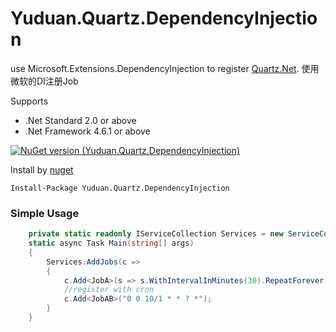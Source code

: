 # Yuduan.Quartz.DependencyInjection

use Microsoft.Extensions.DependencyInjection to register [Quartz.Net](https://github.com/quartznet/quartznet). 使用微软的DI注册Job

Supports

 * .Net Standard 2.0 or above
 * .Net Framework 4.6.1 or above

[![NuGet version (Yuduan.Quartz.DependencyInjection)](https://img.shields.io/nuget/v/Yuduan.Quartz.DependencyInjection.svg?style=flat-square)](https://www.nuget.org/packages/Yuduan.Quartz.DependencyInjection/)

Install by [nuget](https://www.nuget.org/packages/Yuduan.Quartz.DependencyInjection)

    Install-Package Yuduan.Quartz.DependencyInjection

### Simple Usage
```csharp
    private static readonly IServiceCollection Services = new ServiceCollection();
    static async Task Main(string[] args)
    {
        Services.AddJobs(c =>
        {
            c.Add<JobA>(s => s.WithIntervalInMinutes(30).RepeatForever());
            //register with cron
            c.Add<JobAB>("0 0 10/1 * * ? *");
        }
    }
   
```
